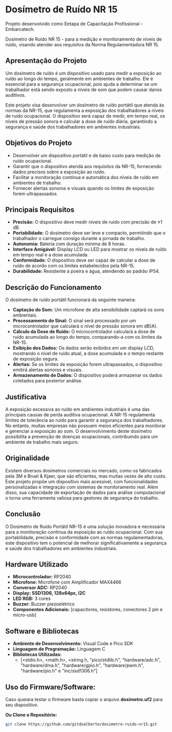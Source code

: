 # Dosímetro de Ruído NR 15

Projeto desenvolvido como Eetapa de Capacitação Profissional - Embarcatech.

Dosímetro de Ruído NR 15 - para a medição e monitoramento de níveis de ruído, visando atender aos requisitos da Norma Regulamentadora NR 15.

## Apresentação do Projeto

Um dosímetro de ruído é um dispositivo usado para medir a exposição ao ruído ao longo do tempo, geralmente em ambientes de trabalho. Ele é essencial para a segurança ocupacional, pois ajuda a determinar se um trabalhador está sendo exposto a níveis de som que podem causar danos auditivos.

Este projeto visa desenvolver um dosímetro de ruído portátil que atenda às normas da NR-15, que regulamenta a exposição dos trabalhadores a níveis de ruído ocupacional. O dispositivo será capaz de medir, em tempo real, os níveis de pressão sonora e calcular a dose de ruído diária, garantindo a segurança e saúde dos trabalhadores em ambientes industriais.

## Objetivos do Projeto

- Desenvolver um dispositivo portátil e de baixo custo para medição de ruído ocupacional.
- Garantir que o dispositivo atenda aos requisitos da NR-15, fornecendo dados precisos sobre a exposição ao ruído.
- Facilitar a monitoração contínua e automática dos níveis de ruído em ambientes de trabalho.
- Fornecer alertas sonoros e visuais quando os limites de exposição forem ultrapassados.

## Principais Requisitos
- **Precisão:** O dispositivo deve medir níveis de ruído com precisão de ±1 dB.
- **Portabilidade:** O dosímetro deve ser leve e compacto, permitindo que o trabalhador o carregue consigo durante a jornada de trabalho.
- **Autonomia:** Bateria com duração mínima de 8 horas.
- **Interface Amigável:** Display LCD ou LED para mostrar os níveis de ruído em tempo real e a dose acumulada.
- **Conformidade:** O dispositivo deve ser capaz de calcular a dose de ruído de acordo com os limites estabelecidos pela NR-15.
- **Durabilidade:** Resistente a poeira e água, atendendo ao padrão IP54.

## Descrição do Funcionamento
O dosímetro de ruído portátil funcionará da seguinte maneira:
- **Captação do Som:** Um microfone de alta sensibilidade captará os sons ambientais.
- **Processamento do Sinal:** O sinal será processado por um microcontrolador que calculará o nível de pressão sonora em dB(A).
- **Cálculo da Dose de Ruído:** O microcontrolador calculará a dose de ruído acumulada ao longo do tempo, comparando-a com os limites da NR-15.
- **Exibição dos Dados:** Os dados serão exibidos em um display LCD, mostrando o nível de ruído atual, a dose acumulada e o tempo restante de exposição segura.
- **Alertas:** Se os limites de exposição forem ultrapassados, o dispositivo emitirá alertas sonoros e visuais.
- **Armazenamento de Dados:** O dispositivo poderá armazenar os dados coletados para posterior análise.


## Justificativa
A exposição excessiva ao ruído em ambientes industriais é uma das principais causas de perda auditiva ocupacional. A NR-15 regulamenta limites de tolerância ao ruído para garantir a segurança dos trabalhadores. No entanto, muitas empresas não possuem meios eficientes para monitorar e gerenciar a exposição ao som. O desenvolvimento deste dosímetro possibilita a prevenção de doenças ocupacionais, contribuindo para um ambiente de trabalho mais seguro.

## Originalidade

Existem diversos dosímetros comerciais no mercado, como os fabricados pela 3M e Bruel & Kjaer, que são eficientes, mas muitas
vezes de alto custo. Este projeto propõe um dispositivo mais acessível, com funcionalidades personalizadas e integração com
sistemas de monitoramento real. Além disso, sua capacidade de exportação de dados para análise computacional o torna uma
ferramenta valiosa para gestores de segurança do trabalho.

## Conclusão
O Dosímetro de Ruído Portátil NR-15 é uma solução inovadora e necessária para a monitoração contínua da exposição ao ruído
ocupacional. Com sua portabilidade, precisão e conformidade com as normas regulamentadoras, este dispositivo tem o potencial
de melhorar significativamente a segurança e saúde dos trabalhadores em ambientes industriais.

## Hardware Utilizado

- **Microcontrolador:** RP2040
- **Microfone:** Microfone com Amplificador MAX4466
- **Conversor ADC:** RP2040
- **Display:  SSD1306, 128x64px, I2C** 
- **LED RGB:** 3 cores
- **Buzzer:** Buzzer piezoelétrico
- **Componentes Adicionais:** [capacitores, resistores, conectores 2 pin e micro-usb]

## Software e Bibliotecas

- **Ambiente de Desenvolvimento:** Visual Code e Pico SDK
- **Linguagem de Programação:** Linguagem C
- **Bibliotecas Utilizadas:** 
  - [<stdio.h>, <math.h>, <string.h, "pico/stdlib.h", "hardware/adc.h", "hardware/dma.h", "hardware/gpio.h", "hardware/pwm.h", "hardware/pio.h" e "inc/ssd1306.h"]

## Uso do Firmware/Software:
Caso queiara testar o firmware basta copiar o arquivo **dosimetro.uf2** para seu dispositivo.

 **Ou Clone o Repositório:**
   ```bash
   git clone https://github.com/gitdoalberto/dosimetro-ruido-nr15.git

